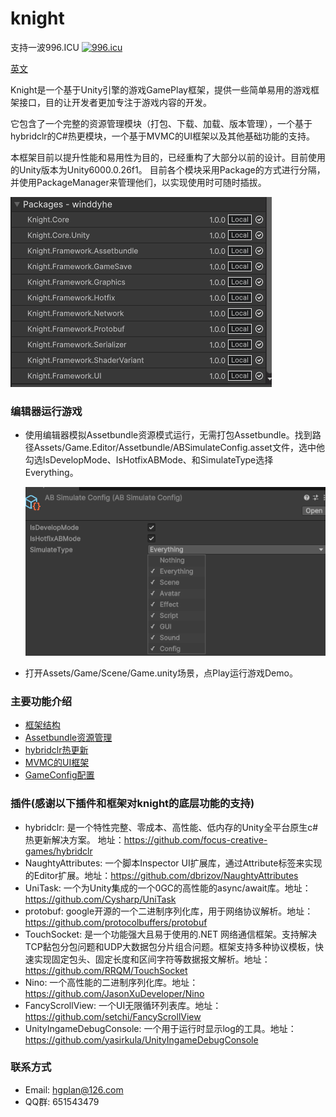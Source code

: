 # knight
支持一波996.ICU
<a href="https://996.icu"><img src="https://img.shields.io/badge/link-996.icu-red.svg" alt="996.icu"></a>

[英文](https://github.com/winddyhe/knight/blob/master/Doc/english-doc/ReadMe-En.md)

Knight是一个基于Unity引擎的游戏GamePlay框架，提供一些简单易用的游戏框架接口，目的让开发者更加专注于游戏内容的开发。

它包含了一个完整的资源管理模块（打包、下载、加载、版本管理），一个基于hybridclr的C#热更模块，一个基于MVMC的UI框架以及其他基础功能的支持。

本框架目前以提升性能和易用性为目的，已经重构了大部分以前的设计。目前使用的Unity版本为Unity6000.0.26f1。
目前各个模块采用Package的方式进行分隔，并使用PackageManager来管理他们，以实现使用时可随时插拔。

  ![knight的框架结构](https://github.com/winddyhe/knight/blob/master/Doc/res/images/img_1.png)

### 编辑器运行游戏
* 使用编辑器模拟Assetbundle资源模式运行，无需打包Assetbundle。找到路径Assets/Game.Editor/Assetbundle/ABSimulateConfig.asset文件，选中他勾选IsDevelopMode、IsHotfixABMode、和SimulateType选择Everything。

  ![knight编辑器模拟模式](https://github.com/winddyhe/knight/blob/master/Doc/res/images/img_2.png)
* 打开Assets/Game/Scene/Game.unity场景，点Play运行游戏Demo。

### 主要功能介绍
* [框架结构](https://github.com/winddyhe/knight/blob/master/Doc/%E4%B8%AD%E6%96%87%E6%96%87%E6%A1%A3/%E6%A1%86%E6%9E%B6%E7%BB%93%E6%9E%84.md)
* [Assetbundle资源管理](https://github.com/winddyhe/knight/blob/master/Doc/%E4%B8%AD%E6%96%87%E6%96%87%E6%A1%A3/Assetbundle%E8%B5%84%E6%BA%90%E7%AE%A1%E7%90%86.md)
* [hybridclr热更新](https://github.com/winddyhe/knight/blob/master/Doc/%E4%B8%AD%E6%96%87%E6%96%87%E6%A1%A3/hybridclr%E7%83%AD%E6%9B%B4%E6%96%B0.md)
* [MVMC的UI框架](https://github.com/winddyhe/knight/blob/master/Doc/%E4%B8%AD%E6%96%87%E6%96%87%E6%A1%A3/MVMC%E7%9A%84UI%E6%A1%86%E6%9E%B6.md)
* [GameConfig配置](https://github.com/winddyhe/knight/blob/master/Doc/%E4%B8%AD%E6%96%87%E6%96%87%E6%A1%A3/GameConfig%E9%85%8D%E7%BD%AE.md)

### 插件(感谢以下插件和框架对knight的底层功能的支持)
* hybridclr: 是一个特性完整、零成本、高性能、低内存的Unity全平台原生c#热更新解决方案。 地址：https://github.com/focus-creative-games/hybridclr
* NaughtyAttributes: 一个脚本Inspector UI扩展库，通过Attribute标签来实现的Editor扩展。地址：https://github.com/dbrizov/NaughtyAttributes
* UniTask: 一个为Unity集成的一个0GC的高性能的async/await库。地址：https://github.com/Cysharp/UniTask
* protobuf: google开源的一个二进制序列化库，用于网络协议解析。地址：https://github.com/protocolbuffers/protobuf
* TouchSocket: 是一个功能强大且易于使用的.NET 网络通信框架。支持解决TCP黏包分包问题和UDP大数据包分片组合问题。框架支持多种协议模板，快速实现固定包头、固定长度和区间字符等数据报文解析。地址：https://github.com/RRQM/TouchSocket
* Nino: 一个高性能的二进制序列化库。地址：https://github.com/JasonXuDeveloper/Nino
* FancyScrollView: 一个UI无限循环列表库。地址：https://github.com/setchi/FancyScrollView
* UnityIngameDebugConsole: 一个用于运行时显示log的工具。地址：https://github.com/yasirkula/UnityIngameDebugConsole

### 联系方式
* Email: hgplan@126.com 
* QQ群: 651543479
